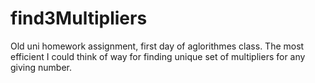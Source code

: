 # find3Multipliers
Old uni homework assignment, first day of aglorithmes class.
The most efficient I could think of way for finding unique set of multipliers for any giving number.
